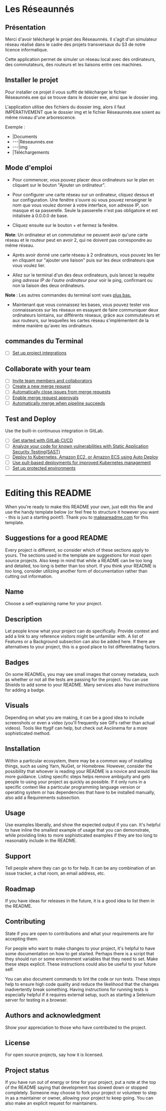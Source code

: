 # Les Réseaunnés

## Présentation

Merci d'avoir téléchargé le projet des Réseaunnés. Il s'agit d'un simulateur réseau réalisé dans le cadre des projets transversaux du S3 de notre licence informatique. 

Cette application permet de simuler un réseau local avec des ordinateurs, des commutateurs, des routeurs et les liaisons entre ces machines. 


## Installer le projet

Pour installer ce projet il vous suffit de télécharger le fichier Réseaunnés.exe qui se trouve dans le dossier exe, ainsi que le dossier img.

L'application utilise des fichiers du dossier img, alors il faut IMPÉRATIVEMENT que le dossier img et le fichier Réseaunnés.exe soient au même niveau d'une arborescence. 

Exemple : 
- |Documents
- ---|Réseaunnés.exe
- ---|img
- |Téléchargements

## Mode d'emploi

- Pour commencer, vous pouvez placer deux ordinateurs sur le plan en cliquant sur le bouton "Ajouter un ordinateur". 

- Pour configurer une carte réseau sur un ordinateur, cliquez dessus et sur configuration. Une fenêtre s'ouvre où vous pouvez renseigner le nom que vous voulez donner à votre interface, son adresse IP, son masque et sa passerelle. Seule la passerelle n'est pas obligatoire et est initalisée à 0.0.0.0 de base.

- Cliquez ensuite sur le bouton + et fermez la fenêtre. 

**Note**: Un ordinateur et un commutateur ne peuvent avoir qu'une carte réseau et le routeur peut en avoir 2, qui ne doivent pas correspondre au même réseau. 

- Après avoir donné une carte réseau à 2 ordinateurs, vous pouvez les lier en cliquant sur "ajouter une liaison" puis sur les deux ordinateurs que vous voulez lier.

- Allez sur le terminal d'un des deux ordinateurs, puis lancez la requête ping *adresse IP de l'autre ordinateur* pour voir le ping, confirmant ou non la liaison des deux ordinateurs.

**Note** : Les autres commandes du terminal sont vues [plus bas.](#commandes-du-terminal)

- Maintenant que vous connaissez les bases, vous pouvez tester vos connaissances sur les réseaux en essayant de faire communiquer deux ordinateurs lointains, sur différents réseaux, grâce aux commutateurs et aux routeurs, sur lesquelles les cartes réseau s'implémentent de la même manière qu'avec les ordinateurs.




## commandes du Terminal

- [ ] [Set up project integrations](https://gitlab.univ-lr.fr/les-reseaunnes/les-reseaunnes/-/settings/integrations)

## Collaborate with your team

- [ ] [Invite team members and collaborators](https://docs.gitlab.com/ee/user/project/members/)
- [ ] [Create a new merge request](https://docs.gitlab.com/ee/user/project/merge_requests/creating_merge_requests.html)
- [ ] [Automatically close issues from merge requests](https://docs.gitlab.com/ee/user/project/issues/managing_issues.html#closing-issues-automatically)
- [ ] [Enable merge request approvals](https://docs.gitlab.com/ee/user/project/merge_requests/approvals/)
- [ ] [Automatically merge when pipeline succeeds](https://docs.gitlab.com/ee/user/project/merge_requests/merge_when_pipeline_succeeds.html)

## Test and Deploy

Use the built-in continuous integration in GitLab.

- [ ] [Get started with GitLab CI/CD](https://docs.gitlab.com/ee/ci/quick_start/index.html)
- [ ] [Analyze your code for known vulnerabilities with Static Application Security Testing(SAST)](https://docs.gitlab.com/ee/user/application_security/sast/)
- [ ] [Deploy to Kubernetes, Amazon EC2, or Amazon ECS using Auto Deploy](https://docs.gitlab.com/ee/topics/autodevops/requirements.html)
- [ ] [Use pull-based deployments for improved Kubernetes management](https://docs.gitlab.com/ee/user/clusters/agent/)
- [ ] [Set up protected environments](https://docs.gitlab.com/ee/ci/environments/protected_environments.html)

***

# Editing this README

When you're ready to make this README your own, just edit this file and use the handy template below (or feel free to structure it however you want - this is just a starting point!). Thank you to [makeareadme.com](https://www.makeareadme.com/) for this template.

## Suggestions for a good README
Every project is different, so consider which of these sections apply to yours. The sections used in the template are suggestions for most open source projects. Also keep in mind that while a README can be too long and detailed, too long is better than too short. If you think your README is too long, consider utilizing another form of documentation rather than cutting out information.

## Name
Choose a self-explaining name for your project.

## Description
Let people know what your project can do specifically. Provide context and add a link to any reference visitors might be unfamiliar with. A list of Features or a Background subsection can also be added here. If there are alternatives to your project, this is a good place to list differentiating factors.

## Badges
On some READMEs, you may see small images that convey metadata, such as whether or not all the tests are passing for the project. You can use Shields to add some to your README. Many services also have instructions for adding a badge.

## Visuals
Depending on what you are making, it can be a good idea to include screenshots or even a video (you'll frequently see GIFs rather than actual videos). Tools like ttygif can help, but check out Asciinema for a more sophisticated method.

## Installation
Within a particular ecosystem, there may be a common way of installing things, such as using Yarn, NuGet, or Homebrew. However, consider the possibility that whoever is reading your README is a novice and would like more guidance. Listing specific steps helps remove ambiguity and gets people to using your project as quickly as possible. If it only runs in a specific context like a particular programming language version or operating system or has dependencies that have to be installed manually, also add a Requirements subsection.

## Usage
Use examples liberally, and show the expected output if you can. It's helpful to have inline the smallest example of usage that you can demonstrate, while providing links to more sophisticated examples if they are too long to reasonably include in the README.

## Support
Tell people where they can go to for help. It can be any combination of an issue tracker, a chat room, an email address, etc.

## Roadmap
If you have ideas for releases in the future, it is a good idea to list them in the README.

## Contributing
State if you are open to contributions and what your requirements are for accepting them.

For people who want to make changes to your project, it's helpful to have some documentation on how to get started. Perhaps there is a script that they should run or some environment variables that they need to set. Make these steps explicit. These instructions could also be useful to your future self.

You can also document commands to lint the code or run tests. These steps help to ensure high code quality and reduce the likelihood that the changes inadvertently break something. Having instructions for running tests is especially helpful if it requires external setup, such as starting a Selenium server for testing in a browser.

## Authors and acknowledgment
Show your appreciation to those who have contributed to the project.

## License
For open source projects, say how it is licensed.

## Project status
If you have run out of energy or time for your project, put a note at the top of the README saying that development has slowed down or stopped completely. Someone may choose to fork your project or volunteer to step in as a maintainer or owner, allowing your project to keep going. You can also make an explicit request for maintainers.
